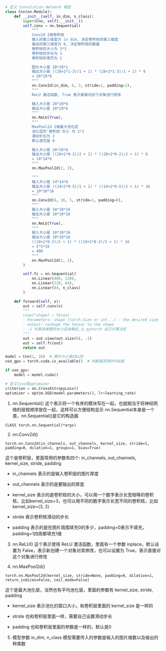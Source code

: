 ```python
# 定义 Convolution Network 模型
class Cnn(nn.Module):
    def __init__(self, in_dim, n_class):
        super(Cnn, self).__init__()
        self.conv = nn.Sequential(
            """
            Conv2d 2维卷积核
            输入的第三维度为 in_dim, 决定卷积核的第三维度
            输出的第三维度为 6, 决定卷积核的数量
            卷积核的大小为 3*3
            卷积核的步长为 1
            卷积核的填充为 1

            图片大小是 28*28*1
            输出大小是 ((28+2*1-3)/1 + 1) * (28+2*1-3)/1 + 1) * 6
            = 28*28*6
            """
            nn.Conv2d(in_dim, 6, 3, stride=1, padding=1),
            """
            ReLU 激活函数, True 表示直接对这个对象进行修改

            输入大小是 28*28*6
            输出大小是 28*28*6
            """
            nn.ReLU(True),
            """
            MaxPool2d 2维最大池化层
            池化层的'卷积核'大小 为 2*2
            滑动步长为 2
            默认填充是 0

            输入大小是 28*28*6
            输出大小是 ((28+2*0-2)/2 + 1) * ((28+2*0-2)/2 + 1) * 6
            = 14*14*6
            """
            nn.MaxPool2d(2, 2),

            """
            输入大小是 14*14*6
            输出大小是 ((14+2*0-5)/1 + 1) * ((14+2*0-5)/1 + 1) * 16
            = 10*10*16
            """
            nn.Conv2d(6, 16, 5, stride=1, padding=0),
            """
            输入大小是 10*10*16
            输出大小是 10*10*16
            """
            nn.ReLU(True),
            """
            输入大小是 10*10*16
            输出大小是 10*10*16
            ((10+2*0-2)/2 + 1) * ((10+2*0-2)/2 + 1) * 16
            = 5*5*16
            = 400
            """
            nn.MaxPool2d(2, 2),
        )

        self.fc = nn.Sequential(
            nn.Linear(400, 120),
            nn.Linear(120, 84),
            nn.Linear(84, n_class)
        )

    def forward(self, x):
        out = self.conv(x)
        """
        view(*shape) → Tensor
        - Parameters: shape (torch.Size or int...) – the desired size
        - output: reshape the tensor to the shape  
        - -1 代表该维度的大小还未确定,让 pytorch 自己计算决定
        """
        out = out.view(out.size(0), -1)
        out = self.fc(out)
        return out

model = Cnn(1, 10)  # 图片大小是28x28
use_gpu = torch.cuda.is_available()  # 判断是否有GPU加速

if use_gpu:
    model = model.cuda()

# 定义loss和optimizer
criterion = nn.CrossEntropyLoss()
optimizer = optim.SGD(model.parameters(), lr=learning_rate)
```

1. nn.Sequential()
这个表示将一个有序的模块写在一起，也就相当于将神经网络的层按顺序放在一起，这样可以方便结构显示
nn.Sequential本身是一个类，nn.Sequential()是它的构造器
```
CLASS torch.nn.Sequential(*args)
```

2. nn.Conv2d()
```
torch.nn.Conv2d(in_channels, out_channels, kernel_size, stride=1, padding=0, dilation=1, groups=1, bias=True)
```
这个是卷积层，里面常用的参数有四个: in_channels, out_channels, kernel_size, stride, padding
- in_channels 表示的是输入卷积层的图片厚度

- out_channels 表示的是要输出的厚度

- kernel_size 表示的是卷积核的大小，可以用一个数字表示长宽相等的卷积核，比如kernel_size=3，也可以用不同的数字表示长宽不同的卷积核，比如kernel_size=(3, 2)

- stride 表示卷积核滑动的步长

- padding 表示的是在图片周围填充0的多少，padding=0表示不填充，padding=1四周都填充1维

3. nn.ReLU()
这个表示使用 ReLU 激活函数，里面有一个参数 inplace，默认设置为 False，表示新创建一个对象对其修改，也可以设置为 True，表示直接对这个对象进行修改

4. nn.MaxPool2d()
```
torch.nn.MaxPool2d(kernel_size, stride=None, padding=0, dilation=1, return_indices=False, ceil_mode=False)
```
这个是最大池化层，当然也有平均池化层，里面的参数有 kernel_size, stride, padding
- kernel_size 表示池化的窗口大小，和卷积层里面的 kernel_size 是一样的

- stride 也和卷积层里面一样，需要自己设置滑动步长

- padding 也和卷积层里面的参数是一样的，默认是0

5. 模型参数
in_dim, n_class
模型需要传入的参数是输入的图片维数以及输出的种类数
